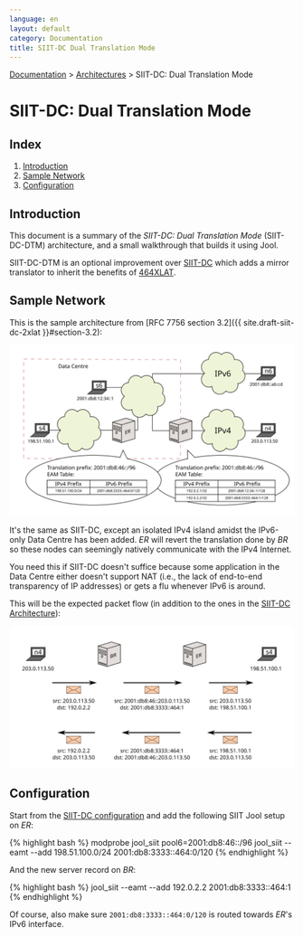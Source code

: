 ```yaml
---
language: en
layout: default
category: Documentation
title: SIIT-DC Dual Translation Mode
---
```


[Documentation](documentation.html) > [Architectures](documentation.html#architectures) > SIIT-DC: Dual Translation Mode

# SIIT-DC: Dual Translation Mode

## Index

1. [Introduction](#introduction)
2. [Sample Network](#sample-network)
3. [Configuration](#configuration)

## Introduction

This document is a summary of the _SIIT-DC: Dual Translation Mode_ (SIIT-DC-DTM) architecture, and a small walkthrough that builds it using Jool.

SIIT-DC-DTM is an optional improvement over [SIIT-DC](siit-dc.html) which adds a mirror translator to inherit the benefits of [464XLAT](464xlat.html).

## Sample Network

This is the sample architecture from [RFC 7756 section 3.2]({{ site.draft-siit-dc-2xlat }}#section-3.2):

![Fig.1 - Network Overview](../images/network/siit-dc-2xlat.svg "Fig.1 - Network Overview")

It's the same as SIIT-DC, except an isolated IPv4 island amidst the IPv6-only Data Centre has been added. _ER_ will revert the translation done by _BR_ so these nodes can seemingly natively communicate with the IPv4 Internet.

You need this if SIIT-DC doesn't suffice because some application in the Data Centre either doesn't support NAT (i.e., the lack of end-to-end transparency of IP addresses) or gets a flu whenever IPv6 is around.

This will be the expected packet flow (in addition to the ones in the [SIIT-DC Architecture](siit-dc.html)):

![Fig.2 - Packet Flow](../images/flow/siit-dc-2xlat.svg "Fig.2 - Packet Flow")

## Configuration

Start from the [SIIT-DC configuration](siit-dc.html#configuration) and add the following SIIT Jool setup on _ER_:

{% highlight bash %}
modprobe jool_siit pool6=2001:db8:46::/96
jool_siit --eamt --add 198.51.100.0/24 2001:db8:3333::464:0/120
{% endhighlight %}

And the new server record on _BR_:

{% highlight bash %}
jool_siit --eamt --add 192.0.2.2 2001:db8:3333::464:1
{% endhighlight %}

Of course, also make sure `2001:db8:3333::464:0/120` is routed towards _ER_'s IPv6 interface.

